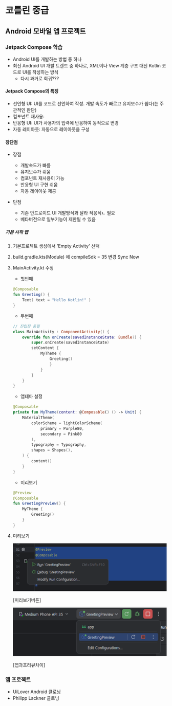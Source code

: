 # 코틀린 중급

## Android 모바일 앱 프로젝트

### Jetpack Compose 학습

- Android UI를 개발하는 방법 중 하나
- 최신 Android UI 개발 트렌드 중 하나로, XML이나 View 계층 구조 대신 Kotlin 코드로 UI를 작성하는 방식
    - 다시 과거로 회귀???

#### Jetpack Compose의 특징
- 선언형 UI: UI를 코드로 선언하여 작성. 개발 속도가 빠르고 유지보수가 쉽다(는 주관적인 판단)
- 컴포넌트 재사용:
- 반응형 UI: UI가 사용자의 입력에 반응하여 동적으로 변경
- 자동 레이아웃: 자동으로 레이아웃을 구성

#### 장단점
- 장점
    - 개발속도가 빠름
    - 유지보수가 쉬움
    - 컴포넌트 재사용이 가능
    - 반응형 UI 구현 쉬움
    - 자동 레이아웃 제공

- 단점
    - 기존 안드로이드 UI 개발방식과 달라 적응식ㄴ 필요
    - 베타버전으로 일부기능이 제한될 수 있음

##### 기본 시작 앱

1. 기본프로젝트 생성에서 'Empty Activity' 선택
2. build.gradle.kts(Module) 에 compileSdk = 35 변경 Sync Now 
3. MainActivity.kt 수정

    - 첫번째

    ```kotlin
    @Composable
    fun Greeting() {
        Text( text = "Hello Kotlin!" )
    }
    ```

    - 두번째
    
    ```kotlin
    // 진입점 동일
    class MainActivity : ComponentActivity() {
        override fun onCreate(savedInstanceState: Bundle?) {
            super.onCreate(savedInstanceState)
            setContent {
                MyTheme {
                    Greeting()
                    }
                }
            }
        }
    }
    ```

    - 앱테마 설정

    ```kotlin
    @Composable
    private fun MyTheme(content: @Composable() () -> Unit) {
        MaterialTheme(
            colorScheme = lightColorScheme(
                primary = Purple80,
                secondary = Pink80
            ),
            typography = Typography,
            shapes = Shapes(),
        ) {
            content()
        }
    }
    ```

    - 미리보기

    ```kotlin
    @Preview
    @Composable
    fun GreetingPreview() {
        MyTheme {
            Greeting()
        }
    }
    ```

4. 미리보기

    <img src="https://raw.githubusercontent.com/hugoMGSung/hugo-kotlin/refs/heads/main/images/kt0048.png" width="540">

    [미리보기버튼]

    <img src="https://raw.githubusercontent.com/hugoMGSung/hugo-kotlin/refs/heads/main/images/kt0049.png" width="500">

    [앱과프리뷰차이]


### 앱 프로젝트
- UiLover Android 클로닝
- Philipp Lackner 클로닝

#### 